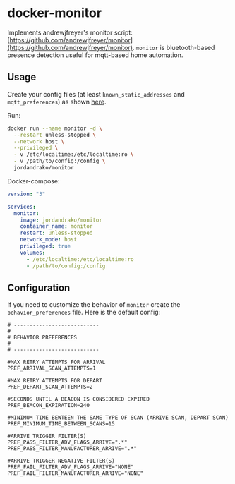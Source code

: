 # docker-monitor

Implements andrewjfreyer's monitor script: [https://github.com/andrewjfreyer/monitor](https://github.com/andrewjfreyer/monitor). `monitor` is bluetooth-based presence detection useful for mqtt-based home automation.

## Usage

Create your config files (at least `known_static_addresses` and `mqtt_preferences`) as shown [here](https://github.com/andrewjfreyer/monitor#configuration-and-setup).

Run:

```bash
docker run --name monitor -d \
  --restart unless-stopped \
  --network host \
  --privileged \
  - v /etc/localtime:/etc/localtime:ro \
  - v /path/to/config:/config \
  jordandrako/monitor
```

Docker-compose:

```yml
version: "3"

services:
  monitor:
    image: jordandrako/monitor
    container_name: monitor
    restart: unless-stopped
    network_mode: host
    privileged: true
    volumes:
      - /etc/localtime:/etc/localtime:ro
      - /path/to/config:/config
```

## Configuration

If you need to customize the behavior of `monitor` create the `behavior_preferences` file. Here is the default config:

```
# ---------------------------
#
# BEHAVIOR PREFERENCES
#
# ---------------------------

#MAX RETRY ATTEMPTS FOR ARRIVAL
PREF_ARRIVAL_SCAN_ATTEMPTS=1

#MAX RETRY ATTEMPTS FOR DEPART
PREF_DEPART_SCAN_ATTEMPTS=2

#SECONDS UNTIL A BEACON IS CONSIDERED EXPIRED
PREF_BEACON_EXPIRATION=240

#MINIMUM TIME BEWTEEN THE SAME TYPE OF SCAN (ARRIVE SCAN, DEPART SCAN)
PREF_MINIMUM_TIME_BETWEEN_SCANS=15

#ARRIVE TRIGGER FILTER(S)
PREF_PASS_FILTER_ADV_FLAGS_ARRIVE=".*"
PREF_PASS_FILTER_MANUFACTURER_ARRIVE=".*"

#ARRIVE TRIGGER NEGATIVE FILTER(S)
PREF_FAIL_FILTER_ADV_FLAGS_ARRIVE="NONE"
PREF_FAIL_FILTER_MANUFACTURER_ARRIVE="NONE"
```
